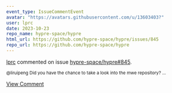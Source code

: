 ```yaml
---
event_type: IssueCommentEvent
avatar: "https://avatars.githubusercontent.com/u/13603403?"
user: lprc
date: 2023-10-23
repo_name: hypre-space/hypre
html_url: https://github.com/hypre-space/hypre/issues/845
repo_url: https://github.com/hypre-space/hypre
---
```


<a href='https://github.com/lprc' target='_blank'>lprc</a> commented on issue <a href='https://github.com/hypre-space/hypre/issues/845' target='_blank'>hypre-space/hypre#845</a>.

<small>@liruipeng Did you have the chance to take a look into the mwe repository?...</small>

<a href='https://github.com/hypre-space/hypre/issues/845' target='_blank'>View Comment</a>